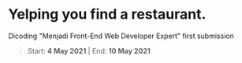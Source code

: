 # Yelping you find a restaurant.
Dicoding "Menjadi Front-End Web Developer Expert" first submission

>Start: __4 May 2021__ | End: __10 May 2021__

[comment]: <> ([yelping]&#40;https://mbishram.github.io/&#41;)
